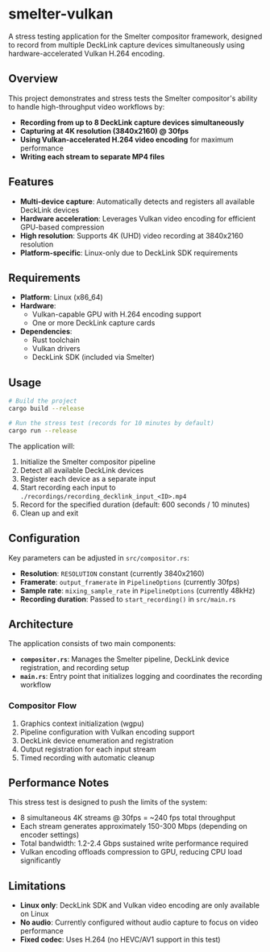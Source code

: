 # smelter-vulkan

A stress testing application for the Smelter compositor framework, designed to record from multiple DeckLink capture devices simultaneously using hardware-accelerated Vulkan H.264 encoding.

## Overview

This project demonstrates and stress tests the Smelter compositor's ability to handle high-throughput video workflows by:

- **Recording from up to 8 DeckLink capture devices simultaneously**
- **Capturing at 4K resolution (3840x2160) @ 30fps**
- **Using Vulkan-accelerated H.264 video encoding** for maximum performance
- **Writing each stream to separate MP4 files**

## Features

- **Multi-device capture**: Automatically detects and registers all available DeckLink devices
- **Hardware acceleration**: Leverages Vulkan video encoding for efficient GPU-based compression
- **High resolution**: Supports 4K (UHD) video recording at 3840x2160 resolution
- **Platform-specific**: Linux-only due to DeckLink SDK requirements

## Requirements

- **Platform**: Linux (x86_64)
- **Hardware**:
  - Vulkan-capable GPU with H.264 encoding support
  - One or more DeckLink capture cards
- **Dependencies**:
  - Rust toolchain
  - Vulkan drivers
  - DeckLink SDK (included via Smelter)

## Usage

```bash
# Build the project
cargo build --release

# Run the stress test (records for 10 minutes by default)
cargo run --release
```

The application will:
1. Initialize the Smelter compositor pipeline
2. Detect all available DeckLink devices
3. Register each device as a separate input
4. Start recording each input to `./recordings/recording_decklink_input_<ID>.mp4`
5. Record for the specified duration (default: 600 seconds / 10 minutes)
6. Clean up and exit

## Configuration

Key parameters can be adjusted in `src/compositor.rs`:

- **Resolution**: `RESOLUTION` constant (currently 3840x2160)
- **Framerate**: `output_framerate` in `PipelineOptions` (currently 30fps)
- **Sample rate**: `mixing_sample_rate` in `PipelineOptions` (currently 48kHz)
- **Recording duration**: Passed to `start_recording()` in `src/main.rs`

## Architecture

The application consists of two main components:

- **`compositor.rs`**: Manages the Smelter pipeline, DeckLink device registration, and recording setup
- **`main.rs`**: Entry point that initializes logging and coordinates the recording workflow

### Compositor Flow

1. Graphics context initialization (wgpu)
2. Pipeline configuration with Vulkan encoding support
3. DeckLink device enumeration and registration
4. Output registration for each input stream
5. Timed recording with automatic cleanup

## Performance Notes

This stress test is designed to push the limits of the system:

- 8 simultaneous 4K streams @ 30fps = ~240 fps total throughput
- Each stream generates approximately 150-300 Mbps (depending on encoder settings)
- Total bandwidth: 1.2-2.4 Gbps sustained write performance required
- Vulkan encoding offloads compression to GPU, reducing CPU load significantly

## Limitations

- **Linux only**: DeckLink SDK and Vulkan video encoding are only available on Linux
- **No audio**: Currently configured without audio capture to focus on video performance
- **Fixed codec**: Uses H.264 (no HEVC/AV1 support in this test)
